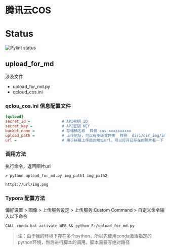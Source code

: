 # 腾讯云COS

# Status
![Pylint status](https://github.com/tzzs/qcloud_cos/workflows/Pylint/badge.svg)

## upload_for_md

涉及文件
- upload_for_md.py
- qcloud_cos.ini

### qclou_cos.ini 信息配置文件
```ini
[qcloud]
secret_id =              # API密钥 ID
secret_key =             # API密钥 KEY
bucket_name =            # 存储桶名称  样例 cos-xxxxxxxxxx
upload_path =            # 上传地址，可以有多级文件夹  样例  dir1/dir_img/img.png
url =                    # 用于拼接上传后的地址url，可以打开已存在的照片看一下
```

### 调用方法

执行命令，返回图片url

```shell script
> python upload_for_md.py img_path1 img_path2

https://url/img.png
```


### Typora 配置方法

偏好设置 > 图像 > 上传服务设定 > 上传服务:Custom Command > 自定义命令输入以下命令

```shell script
CALL conda.bat activate WEB && python E:/upload_for_md.py
```

> 注：由于我的环境下存在多个python，所以先使用conda激活指定的python环境，然后进行脚本的调用。脚本需要写绝对路径